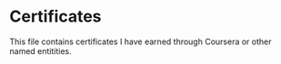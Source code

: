 # Certificates

This file contains certificates I have earned through Coursera or other named entitities.
